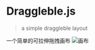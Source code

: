 # Draggleble.js
> a simple draggleble layout

 一个简单的可拉伸拖拽画布
![画布](https://github.com/song111/Draggleble.js/blob/master/public/image/%E7%94%BB%E5%B8%83.gif)

